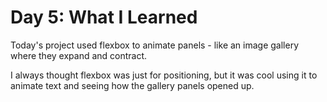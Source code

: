 # Day 5: What I Learned

Today's project used flexbox to animate panels - like an image gallery where they expand and contract. 

I always thought flexbox was just for positioning, but it was cool using it to animate text and seeing how the gallery panels opened up.
